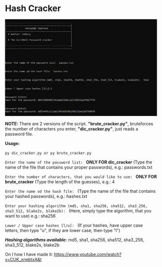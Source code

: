 # Hash Cracker
![Hash Cracker](images/crack.png)

**NOTE:** There are 2 versions of the script. **"brute_cracker.py"**, bruteforces the number of characters you enter, **"dic_cracker.py"**, just reads a password file.

**Usage:** 

```py dic_cracker.py or py brute_cracker.py   ```

```Enter the name of the password list: ``` **ONLY FOR dic_cracker**   (Type the name of the file that contains your proper passwords), e.g.: passwords.txt

```Enter the number of characters, that you would like to use: ``` **ONLY FOR brute_cracker**   (Type the length of the guesses), e.g.: 4

```Enter the name od the hash file: ``` (Type the name of the file that contains your hashed passwords), e.g.: hashes.txt

```Enter your hashing algorithm (md5, sha1, sha256, sha512, sha3_256, sha3_512, blake2s, blake2b): ``` (Here, simply type the algorithm, that you want to use) e.g.: sha256

```Lower / Upper case hashes [l/u]: ``` (If your hashes, have upper case letters, then type "u", if they are lower case, then type "l")

***Hashing algorithms available:*** md5, sha1, sha256, sha512, sha3_256, sha3_512, blake2s, blake2b

On I how I have made it: https://www.youtube.com/watch?v=CUK_xnebtxA&t




